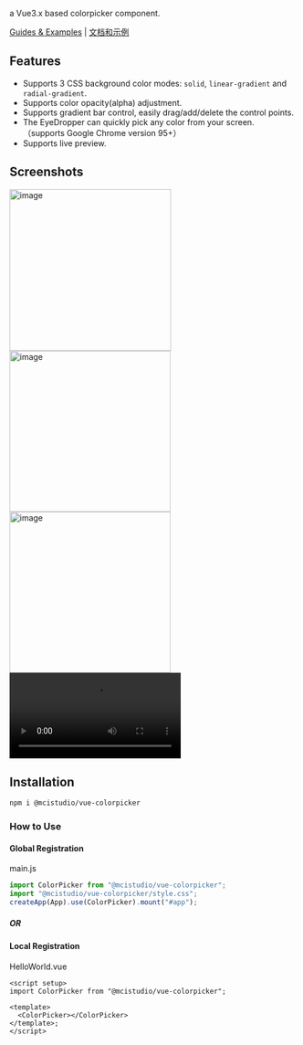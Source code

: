 a Vue3.x based colorpicker component.

[Guides & Examples](https://giacomohuang.github.io/colorpicker) | [文档和示例](https://giacomohuang.github.io/colorpicker/zh)

## Features

- Supports 3 CSS background color modes: `solid`, `linear-gradient` and `radial-gradient`.
- Supports color opacity(alpha) adjustment.
- Supports gradient bar control, easily drag/add/delete the control points.
- The EyeDropper can quickly pick any color from your screen. （supports Google Chrome version 95+）
- Supports live preview.

## Screenshots

<img width="283" alt="image" src="https://user-images.githubusercontent.com/20314549/180416571-b0dfcf42-805c-45e9-8ca0-cfd6d67e14fa.png">
<img width="282" alt="image" src="https://user-images.githubusercontent.com/20314549/180416988-bb9ee230-8052-4ac0-ac40-9f4aad2814e7.png">
<img width="282" alt="image" src="https://user-images.githubusercontent.com/20314549/180417207-58f2e7c3-39fb-4b86-8567-d819d5813605.png">

<video src="https://user-images.githubusercontent.com/20314549/180185437-259e668f-03ec-45ba-bb5a-bf7bd99973e2.mov" type="video/mp4" style="object-fill:fill" autoplay loop controls="false">
</video>

## Installation

```bash
npm i @mcistudio/vue-colorpicker
```

### How to Use

#### Global Registration

main.js

```javascript
import ColorPicker from "@mcistudio/vue-colorpicker";
import "@mcistudio/vue-colorpicker/style.css";
createApp(App).use(ColorPicker).mount("#app");
```

##### OR

#### Local Registration

HelloWorld.vue

```vue
<script setup>
import ColorPicker from "@mcistudio/vue-colorpicker";

<template>
  <ColorPicker></ColorPicker>
</template>;
</script>
```
